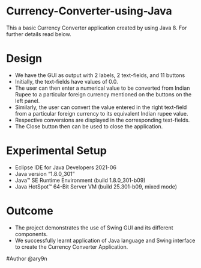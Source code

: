 # Currency-Converter-using-Java
This a basic Currency Converter application created by using Java 8. For further details read below.

# Design
- We have the GUI as output with 2 labels, 2 text-fields, and 11 buttons
- Initially, the text-fields have values of 0.0.
- The user can then enter a numerical value to be converted from Indian Rupee to a particular foreign currency mentioned on the buttons on the left panel.
- Similarly, the user can convert the value entered in the right text-field from a particular foreign currency to its equivalent Indian rupee value.
- Respective conversions are displayed in the corresponding text-fields.
- The Close button then can be used to close the application.

# Experimental Setup 
- Eclipse IDE for Java Developers 2021-06
- Java version “1.8.0_301”
- Java™ SE Runtime Environment (build 1.8.0_301-b09)
- Java HotSpot™ 64-Bit Server VM (build 25.301-b09, mixed mode)

# Outcome
- The project demonstrates the use of Swing GUI and its different components.
- We successfully learnt application of Java language and Swing interface to create the Currency Converter Application.

#Author
@ary9n
